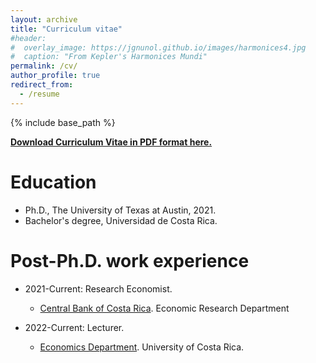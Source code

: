 ```yaml
---
layout: archive
title: "Curriculum vitae"
#header:
#  overlay_image: https://jgnunol.github.io/images/harmonices4.jpg
#  caption: "From Kepler's Harmonices Mundi"
permalink: /cv/
author_profile: true
redirect_from:
  - /resume
---
```


{% include base_path %}

**[Download Curriculum Vitae in PDF format here.](https://jggarita.gitdasdsahub.io/files/CV.pdf)**

Education
======
* Ph.D., The University of Texas at Austin, 2021.
* Bachelor's degree, Universidad de Costa Rica.

Post-Ph.D. work experience
======

* 2021-Current: Research Economist.
  * [Central Bank of Costa Rica](https://repositorioinvestigaciones.bccr.fi.cr/). Economic Research Department

* 2022-Current: Lecturer.
  * [Economics Department](https://www.economia.ucr.ac.cr). University of Costa Rica.
